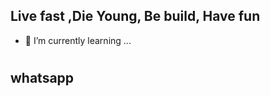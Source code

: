 ## Live fast ,Die Young, Be build, Have fun

- 🌱 I’m currently learning ...

<!DOCTYPE html>
<html lang="en">
    <head>
        <meta charset="UTF-8" />
        <meta name="viewport" content="width=device=width, initial=scale=1.0" />
        <meta http-equiv="X-UA-Compatible" content="ie=edgr" />
        <link rel="stylesheet" href="style.css">
        <title>WELCOME</title>
    </head>
    <body>
        <time id="time"></time>
        <h1><span id="greeting"></span>
        <span id="name" contenteditable="true"></span>
        </h1>
        <h2>whatsapp</h2>
        <h2 id="aim" contenteditable="true"></h2>
        <script src="main.js"></script>
    </body>
</html>




